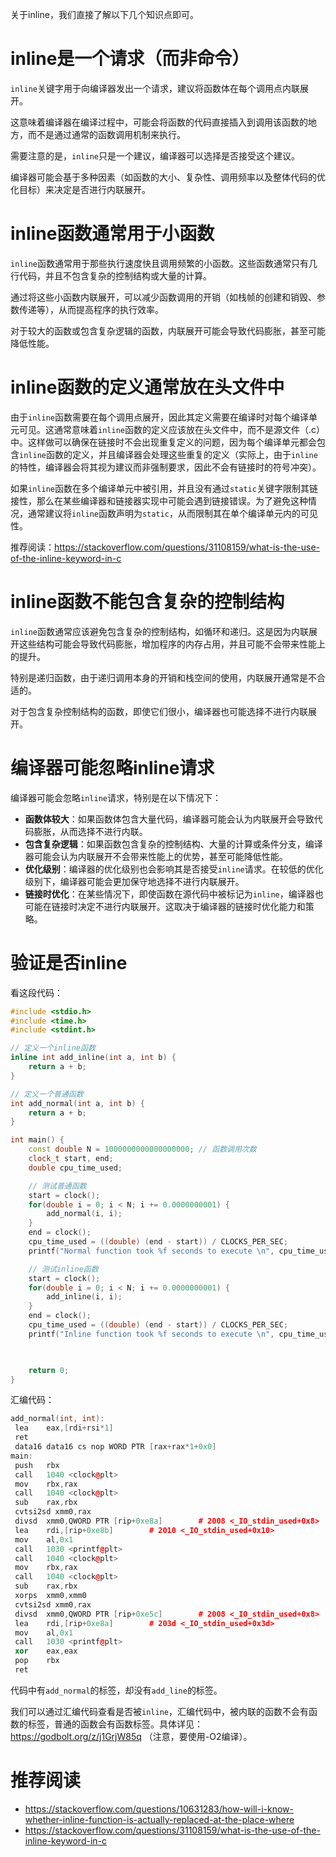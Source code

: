 关于inline，我们直接了解以下几个知识点即可。

# inline是一个请求（而非命令）

`inline`关键字用于向编译器发出一个请求，建议将函数体在每个调用点内联展开。

这意味着编译器在编译过程中，可能会将函数的代码直接插入到调用该函数的地方，而不是通过通常的函数调用机制来执行。

需要注意的是，`inline`只是一个建议，编译器可以选择是否接受这个建议。

编译器可能会基于多种因素（如函数的大小、复杂性、调用频率以及整体代码的优化目标）来决定是否进行内联展开。

# inline函数通常用于小函数

`inline`函数通常用于那些执行速度快且调用频繁的小函数。这些函数通常只有几行代码，并且不包含复杂的控制结构或大量的计算。

通过将这些小函数内联展开，可以减少函数调用的开销（如栈帧的创建和销毁、参数传递等），从而提高程序的执行效率。

对于较大的函数或包含复杂逻辑的函数，内联展开可能会导致代码膨胀，甚至可能降低性能。

# inline函数的定义通常放在头文件中

由于`inline`函数需要在每个调用点展开，因此其定义需要在编译时对每个编译单元可见。这通常意味着`inline`函数的定义应该放在头文件中，而不是源文件（.c）中。这样做可以确保在链接时不会出现重复定义的问题，因为每个编译单元都会包含`inline`函数的定义，并且编译器会处理这些重复的定义（实际上，由于`inline`的特性，编译器会将其视为建议而非强制要求，因此不会有链接时的符号冲突）。

如果`inline`函数在多个编译单元中被引用，并且没有通过`static`关键字限制其链接性，那么在某些编译器和链接器实现中可能会遇到链接错误。为了避免这种情况，通常建议将`inline`函数声明为`static`，从而限制其在单个编译单元内的可见性。

推荐阅读：https://stackoverflow.com/questions/31108159/what-is-the-use-of-the-inline-keyword-in-c

# inline函数不能包含复杂的控制结构

`inline`函数通常应该避免包含复杂的控制结构，如循环和递归。这是因为内联展开这些结构可能会导致代码膨胀，增加程序的内存占用，并且可能不会带来性能上的提升。

特别是递归函数，由于递归调用本身的开销和栈空间的使用，内联展开通常是不合适的。

对于包含复杂控制结构的函数，即使它们很小，编译器也可能选择不进行内联展开。

# 编译器可能忽略inline请求

编译器可能会忽略`inline`请求，特别是在以下情况下：

- **函数体较大**：如果函数体包含大量代码，编译器可能会认为内联展开会导致代码膨胀，从而选择不进行内联。
- **包含复杂逻辑**：如果函数包含复杂的控制结构、大量的计算或条件分支，编译器可能会认为内联展开不会带来性能上的优势，甚至可能降低性能。
- **优化级别**：编译器的优化级别也会影响其是否接受`inline`请求。在较低的优化级别下，编译器可能会更加保守地选择不进行内联展开。
- **链接时优化**：在某些情况下，即使函数在源代码中被标记为`inline`，编译器也可能在链接时决定不进行内联展开。这取决于编译器的链接时优化能力和策略。

# 验证是否inline

看这段代码：

```C++
#include <stdio.h>
#include <time.h>
#include <stdint.h>

// 定义一个inline函数
inline int add_inline(int a, int b) {
    return a + b;
}

// 定义一个普通函数
int add_normal(int a, int b) {
    return a + b;
}

int main() {
    const double N = 1000000000000000000; // 函数调用次数
    clock_t start, end;
    double cpu_time_used;

    // 测试普通函数
    start = clock();
    for(double i = 0; i < N; i += 0.0000000001) {
        add_normal(i, i);
    }
    end = clock();
    cpu_time_used = ((double) (end - start)) / CLOCKS_PER_SEC;
    printf("Normal function took %f seconds to execute \n", cpu_time_used);

    // 测试inline函数
    start = clock();
    for(double i = 0; i < N; i += 0.0000000001) {
        add_inline(i, i);
    }
    end = clock();
    cpu_time_used = ((double) (end - start)) / CLOCKS_PER_SEC;
    printf("Inline function took %f seconds to execute \n", cpu_time_used);

    

    return 0;
}
```

汇编代码：

```C++
add_normal(int, int):
 lea    eax,[rdi+rsi*1]
 ret
 data16 data16 cs nop WORD PTR [rax+rax*1+0x0]
main:
 push   rbx
 call   1040 <clock@plt>
 mov    rbx,rax
 call   1040 <clock@plt>
 sub    rax,rbx
 cvtsi2sd xmm0,rax
 divsd  xmm0,QWORD PTR [rip+0xe8a]        # 2008 <_IO_stdin_used+0x8>
 lea    rdi,[rip+0xe8b]        # 2010 <_IO_stdin_used+0x10>
 mov    al,0x1
 call   1030 <printf@plt>
 call   1040 <clock@plt>
 mov    rbx,rax
 call   1040 <clock@plt>
 sub    rax,rbx
 xorps  xmm0,xmm0
 cvtsi2sd xmm0,rax
 divsd  xmm0,QWORD PTR [rip+0xe5c]        # 2008 <_IO_stdin_used+0x8>
 lea    rdi,[rip+0xe8a]        # 203d <_IO_stdin_used+0x3d>
 mov    al,0x1
 call   1030 <printf@plt>
 xor    eax,eax
 pop    rbx
 ret
```

代码中有`add_normal`的标签，却没有`add_line`的标签。

我们可以通过汇编代码查看是否被`inline`，汇编代码中，被内联的函数不会有函数的标签，普通的函数会有函数标签。具体详见：https://godbolt.org/z/j1GrjW85q （注意，要使用-O2编译）。

# 推荐阅读

- https://stackoverflow.com/questions/10631283/how-will-i-know-whether-inline-function-is-actually-replaced-at-the-place-where
- https://stackoverflow.com/questions/31108159/what-is-the-use-of-the-inline-keyword-in-c
